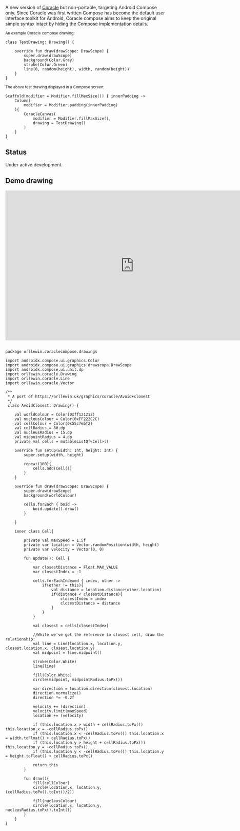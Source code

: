 A new version of [Coracle](Coracle.md) but non-portable, targeting Android Compose only. Since Coracle was first written Compose has become the default user interface toolkit for Android, Coracle compose aims to keep the original simple syntax intact by hiding the Compose implementation details.

<small>An example Coracle compose drawing:</small>
```
class TestDrawing: Drawing() {  
  
    override fun draw(drawScope: DrawScope) {  
        super.draw(drawScope)  
        background(Color.Gray)  
        stroke(Color.Green)  
        line(0, random(height), width, random(height))  
    }  
}
```

<small>The above test drawing displayed in a Compose screen:</small>
```
Scaffold(modifier = Modifier.fillMaxSize()) { innerPadding ->  
    Column(  
        modifier = Modifier.padding(innerPadding)  
    ){  
        CoracleCanvas(  
            modifier = Modifier.fillMaxSize(),  
            drawing = TestDrawing()  
        )  
    }  
}
```

## Status

Under active development.

## Demo drawing

<iframe width="800" height="467" src="https://www.youtube.com/embed/jKyWZl5kaIc" title="30 October 2024" frameborder="0" allow="accelerometer; autoplay; clipboard-write; encrypted-media; gyroscope; picture-in-picture; web-share" referrerpolicy="strict-origin-when-cross-origin" allowfullscreen></iframe>

```

package orllewin.coraclecompose.drawings  
  
import androidx.compose.ui.graphics.Color  
import androidx.compose.ui.graphics.drawscope.DrawScope  
import androidx.compose.ui.unit.dp  
import orllewin.coracle.Drawing  
import orllewin.coracle.Line  
import orllewin.coracle.Vector  
  
/**  
 * A port of https://orllewin.uk/graphics/coracle/Avoid+closest 
 */
 class AvoidClosest: Drawing() {  
  
    val worldColour = Color(0xff121212)  
    val nucleusColour = Color(0xFF222C2C)  
    val cellColour = Color(0x55c7e5f2)  
    val cellRadius = 80.dp  
    val nucleusRadius = 15.dp  
    val midpointRadius = 4.dp  
    private val cells = mutableListOf<Cell>()  
  
    override fun setup(width: Int, height: Int) {  
        super.setup(width, height)  
  
        repeat(100){  
            cells.add(Cell())  
        }  
    }  
  
    override fun draw(drawScope: DrawScope) {  
        super.draw(drawScope)  
        background(worldColour)  
  
        cells.forEach { boid ->  
            boid.update().draw()  
        }  
  
    }  
  
    inner class Cell{  
  
        private val maxSpeed = 1.5f  
        private var location = Vector.randomPosition(width, height)  
        private var velocity = Vector(0, 0)  
  
        fun update(): Cell {  
  
            var closestDistance = Float.MAX_VALUE  
            var closestIndex = -1  
  
            cells.forEachIndexed { index, other ->  
                if(other != this){  
                    val distance = location.distance(other.location)  
                    if(distance < closestDistance){  
                        closestIndex = index  
                        closestDistance = distance  
                    }  
                }  
            }  
  
            val closest = cells[closestIndex]  
  
            //While we've got the reference to closest cell, draw the relationship:  
            val line = Line(location.x, location.y, closest.location.x, closest.location.y)  
            val midpoint = line.midpoint()  
  
            stroke(Color.White)  
            line(line)  
  
            fill(Color.White)  
            circle(midpoint, midpointRadius.toPx())  
  
            var direction = location.direction(closest.location)  
            direction.normalize()  
            direction *= -0.2f  
  
            velocity += (direction)  
            velocity.limit(maxSpeed)  
            location += (velocity)  
  
            if (this.location.x > width + cellRadius.toPx()) this.location.x = -cellRadius.toPx()  
            if (this.location.x < -cellRadius.toPx()) this.location.x = width.toFloat() + cellRadius.toPx()  
            if (this.location.y > height + cellRadius.toPx()) this.location.y = -cellRadius.toPx()  
            if (this.location.y < -cellRadius.toPx()) this.location.y = height.toFloat() + cellRadius.toPx()  
  
            return this  
        }  
  
        fun draw(){  
            fill(cellColour)  
            circle(location.x, location.y, (cellRadius.toPx().toInt()/2))  
  
            fill(nucleusColour)  
            circle(location.x, location.y, nucleusRadius.toPx().toInt())  
        }  
    }  
}

```